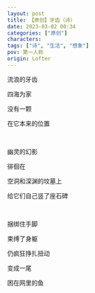 ```yaml
---
layout: post
title: 【原创】牙齿（诗）
date: 2023-03-02 00:34
categories: ["原创"]
characters: 
tags: ["诗", "生活", "想象"]
pov: 第一人称
origin: Lofter
---
```


流浪的牙齿

四海为家

没有一颗

在它本来的位置

<br>

幽灵的幻影

徘徊在

空洞和深渊的坟墓上

给它们自己竖了座石碑

<br>

捆绑住手脚

束缚了身躯

仍疯狂挣扎扭动

变成一尾

困在网里的鱼
